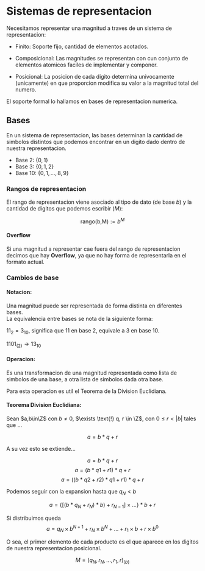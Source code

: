 # Sistemas de representacion

Necesitamos representar una magnitud a traves de un sistema de representacion:

- Finito: Soporte fijo, cantidad de elementos acotados.

- Composicional: Las magnitudes se representan con cun conjunto de elementos atomicos faciles de implementar y componer.

- Posicional: La posicion de cada digito determina univocamente (unicamente) en que proporcion modifica su valor a la magnitud total del numero.

El soporte formal lo hallamos en bases de representacion numerica.

## Bases

En un sistema de representacion, las bases determinan la cantidad de simbolos distintos que podemos encontrar en un digito dado dentro de nuestra representacion.

* Base 2: $\{0, 1\}$
* Base 3: $\{0, 1, 2\}$
* Base 10: $\{0, 1, ..., 8, 9\}$

### Rangos de representacion
El rango de representacion viene asociado al tipo de dato (de base $b$) y la cantidad de digitos que podemos escribir ($M$):

$$\text{rango(b,M)} := b^M$$

#### Overflow
Si una magnitud a representar cae fuera del rango de representacion decimos que hay **Overflow**, ya que no hay forma de representarla en el formato actual.

### Cambios de base

#### Notacion:
Una magnitud puede ser representada de forma distinta en diferentes bases. \
La equivalencia entre bases se nota de la siguiente forma:

$11_2 = 3_{10}$, significa que $11$ en base 2, equivale a $3$ en base 10.

$1101_{(2)} \rightarrow 13_{10}$

#### Operacion:
Es una transformacion de una magnitud representada como lista de simbolos de una base, a otra lista de simbolos dada otra base.

Para esta operacion es util el Teorema de la Division Euclidiana.

#### Teorema Division Euclidiana:
Sean $a,b\in\Z$ con $b\neq0$, $\exists \text{!} q, r \in \Z$, con $0 \leq r < |b|$ tales que ...

$$a = b*q+r$$

A su vez esto se extiende...

$$a = b*q+r$$
$$a = (b*q1+r1)*q+r$$
$$a = ((b*q2+r2)*q1+r1)*q+r$$

Podemos seguir con la expansion hasta que $q_N < b$

$$a = \{ [(b * q_N + r_N) * b) + r_{N-1} ] \times ... \} * b + r$$

Si distribuimos queda
$$a = q_N \times b^{N+1} + r_N \times b^N +... + r_1 \times b + r \times b^0$$

O sea, el primer elemento de cada producto es el que aparece en los digitos de nuestra representacion posicional.

$$M = (q_N, r_N, ..., r_1, r)_{(b)}$$
